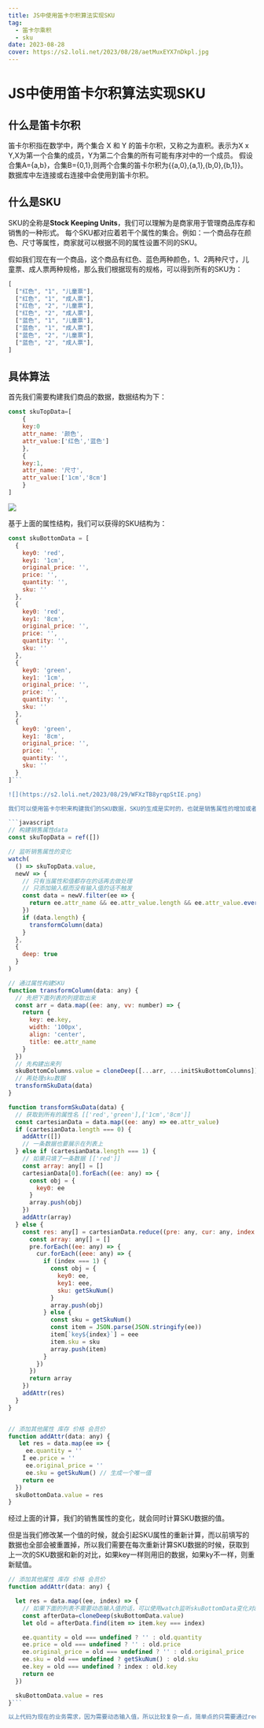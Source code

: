 ```yaml
---
title: JS中使用笛卡尔积算法实现SKU
tag:
  - 笛卡尔乘积
  - sku
date: 2023-08-28
cover: https://s2.loli.net/2023/08/28/aetMuxEYX7nDkpl.jpg
---
```


# JS中使用笛卡尔积算法实现SKU

## 什么是笛卡尔积

笛卡尔积指在数学中，两个集合 X 和 Y 的笛卡尔积，又称之为直积。表示为X x Y,X为第一个合集的成员，Y为第二个合集的所有可能有序对中的一个成员。
假设合集A={a,b}，合集B={0,1},则两个合集的笛卡尔积为{{a,0},{a,1},{b,0},{b,1}}。
数据库中左连接或右连接中会使用到笛卡尔积。

## 什么是SKU

SKU的全称是**Stock Keeping Units**，我们可以理解为是商家用于管理商品库存和销售的一种形式。
每个SKU都对应着若干个属性的集合。例如：一个商品存在颜色、尺寸等属性，商家就可以根据不同的属性设置不同的SKU。

假如我们现在有一个商品，这个商品有红色、蓝色两种颜色，1、2两种尺寸，儿童票、成人票两种规格，那么我们根据现有的规格，可以得到所有的SKU为：
```javascript
[
  ["红色", "1", "儿童票"],
  ["红色", "1", "成人票"],
  ["红色", "2", "儿童票"],
  ["红色", "2", "成人票"],
  ["蓝色", "1", "儿童票"],
  ["蓝色", "1", "成人票"],
  ["蓝色", "2", "儿童票"],
  ["蓝色", "2", "成人票"],
]
```

## 具体算法


首先我们需要构建我们商品的数据，数据结构为下：
```javascript
const skuTopData=[
	{
	key:0
	attr_name: '颜色',
	attr_value:['红色','蓝色']
	},
	{
	key:1,
	attr_name: '尺寸',
	attr_value:['1cm','8cm']
	}
]
```

![](https://s2.loli.net/2023/08/29/HkTQsZp4gXmwK7l.png)

基于上面的属性结构，我们可以获得的SKU结构为：

```javascript
const skuBottomData = [
  {
    key0: 'red',
    key1: '1cm',
    original_price: '',
    price: '',
    quantity: '',
    sku: ''
  },
  {
    key0: 'red',
    key1: '8cm',
    original_price: '',
    price: '',
    quantity: '',
    sku: ''
  },
  {
    key0: 'green',
    key1: '1cm',
    original_price: '',
    price: '',
    quantity: '',
    sku: ''
  },
  {
    key0: 'green',
    key1: '8cm',
    original_price: '',
    price: '',
    quantity: '',
    sku: ''
  }
]```

![](https://s2.loli.net/2023/08/29/WFXzTB8yrqpStIE.png)

我们可以使用笛卡尔积来构建我们的SKU数据，SKU的生成是实时的，也就是销售属性的增加或者删除都会引起SKU的变化，所以我们需要通过watch监听销售属性的变化

```javascript
// 构建销售属性data
const skuTopData = ref([])

// 监听销售属性的变化
watch(
  () => skuTopData.value,
  newV => {
    // 只有当属性和值都存在的话再去做处理
    // 只添加输入框而没有输入值的话不触发
    const data = newV.filter(ee => {
      return ee.attr_name && ee.attr_value.length && ee.attr_value.every(ee => ee)
    })
    if (data.length) {
      transformColumn(data)
    }
  },
  {
    deep: true
  }
)

// 通过属性构建SKU
function transformColumn(data: any) {
  // 先把下面列表的列提取出来
  const arr = data.map((ee: any, vv: number) => {
    return {
      key: ee.key,
      width: '100px',
      align: 'center',
      title: ee.attr_name
    }
  })
  // 先构建出来列
  skuBottomColumns.value = cloneDeep([...arr, ...initSkuBottomColumns])
  // 再处理sku数据
  transformSkuData(data)
}

function transformSkuData(data) {
  // 获取到所有的属性名 [['red','green'],['1cm','8cm']]
  const cartesianData = data.map((ee: any) => ee.attr_value)
  if (cartesianData.length === 0) {
    addAttr([])
    // 一条数据也要展示在列表上
  } else if (cartesianData.length === 1) {
    // 如果只填了一条数据 [['red']]
    const array: any[] = []
    cartesianData[0].forEach((ee: any) => {
      const obj = {
        key0: ee
      }
      array.push(obj)
    })
    addAttr(array)
  } else {
    const res: any[] = cartesianData.reduce((pre: any, cur: any, index: number) => {
      const array: any[] = []
      pre.forEach((ee: any) => {
        cur.forEach((eee: any) => {
          if (index === 1) {
            const obj = {
              key0: ee,
              key1: eee,
              sku: getSkuNum()
            }
            array.push(obj)
          } else {
            const sku = getSkuNum()
            const item = JSON.parse(JSON.stringify(ee))
            item[`key${index}`] = eee
            item.sku = sku
            array.push(item)
          }
        })
      })
      return array
    })
    addAttr(res)
  }
}


// 添加其他属性 库存 价格 会员价
function addAttr(data: any) {
   let res = data.map(ee => {
     ee.quantity = ''
    Ï ee.price = ''
     ee.original_price = ''
     ee.sku = getSkuNum() // 生成一个唯一值
    return ee
  })
  skuBottomData.value = res
}
```

经过上面的计算，我们的销售属性的变化，就会同时计算SKU数据的值。

但是当我们修改某一个值的时候，就会引起SKU属性的重新计算，而以前填写的数据也全部会被重置掉，所以我们需要在每次重新计算SKU数据的时候，获取到上一次的SKU数据和新的对比，如果key一样则用旧的数据，如果ky不一样，则重新赋值。

```javascript
// 添加其他属性 库存 价格 会员价
function addAttr(data: any) {

  let res = data.map((ee, index) => {
	// 如果下面的列表不需要动态输入值的话，可以使用watch监听skuBottomData变化对afterData进行赋值，我这个项目可能会动态的赋值，所以在改变skuBottomData之前获取下现在的最新的值 然后经过计算再赋新值
    const afterData=cloneDeep(skuBottomData.value)
    let old = afterData.find(item => item.key === index)

    ee.quantity = old === undefined ? '' : old.quantity
    ee.price = old === undefined ? '' : old.price
    ee.original_price = old === undefined ? '' : old.original_price
    ee.sku = old === undefined ? getSkuNum() : old.sku
    ee.key = old === undefined ? index : old.key
    return ee
  })

  skuBottomData.value = res
}```

以上代码为现在的业务需求，因为需要动态输入值，所以比较复杂一点，简单点的只需要通过reduce里面的双重forEach构建好SKU数据即可使用。

```
<template>

<div>

<div class="mb-10px">

<n-button

type="primary"

@click="addSkuData"

>

<icon-ic-round-plus class="mr-4px text-17px" />

新增

</n-button>

</div>

<n-data-table

:columns="skuTopColumns"

:data="skuTopData"

/>

<n-data-table

:columns="skuBottomColumns"

:data="skuBottomData"

/>

</div>

</template>

  

<script setup lang="tsx">

import { ref, watch } from 'vue'

  

import { NInput } from 'naive-ui'

  

import { cloneDeep } from 'lodash-es'

  

import { randomString } from '@/utils'

  

import dayjs from 'dayjs'

import { onMounted } from 'vue'

  

const stamp = ref(Number(`${dayjs().valueOf()}`.slice(8)))

  

const skuTopColumns = [

{

title: '规格名',

key: 'attr_name',

width: 100,

render(row: any, index: number) {

return (

<NInput

v-model:value={row.attr_name}

onUpdateValue={v => {

skuTopData.value[index].attr_name = v

}}

/>

)

}

},

{

title: '规格值',

key: 'attr_value',

align: 'center',

render(row: any, index: number) {

return row.attr_value.map((ee: any, vv: number) => {

return (

<n-input-group>

<n-input

v-model:value={row.attr_value[vv]}

style={{ width: '100px' }}

onUpdateValue={(v: string) => {

skuTopData.value[index].attr_value[vv] = v

}}

/>

{vv === 0 ? (

<n-button

type="primary"

ghost

onClick={() => {

skuTopData.value[index].attr_value.push('')

}}

>

<svg-icon

icon="ep:plus"

className="text-30px"

/>

</n-button>

) : (

<n-button

type="primary"

ghost

onClick={() => {

skuTopData.value[index].attr_value.splice(vv, 1)

}}

>

<svg-icon

icon="ep:minus"

className="text-30px"

/>

</n-button>

)}

</n-input-group>

)

})

}

},

{

title: '操作',

key: 'action',

width: 100,

render(row, index) {

return (

<NButton

onClick={() => {

if (row) {

skuTopData.value.splice(index, 1)

}

}}

>

删除

</NButton>

)

}

}

]

  

const skuTopData: any = ref([])

  

function addSkuData() {

skuTopData.value.push({

key: `key${skuTopData.value.length}`,

attr_name: '',

attr_value: ['']

})

}

  

const initSkuBottomColumns = [

{

key: 'quantity',

width: '100px',

align: 'center',

title() {

return (

<div>

<div>库存</div>

<NInput

onBlur={e => {

skuBottomData.value.forEach(ee => (ee.quantity = e.target.value))

}}

/>

</div>

)

},

render(row: any, index: number) {

return (

<NInput

placeholder=" "

v-model:value={row.quantity}

onUpdateValue={v => {

skuBottomData.value[index].quantity = v

}}

/>

)

}

},

{

key: 'price',

width: '100px',

align: 'center',

title() {

return (

<div>

<div>价格</div>

<NInput

onBlur={e => {

skuBottomData.value.forEach(ee => (ee.price = e.target.value))

}}

/>

</div>

)

},

render(row: any, index: number) {

return (

<NInput

placeholder=" "

v-model:value={row.price}

onUpdateValue={v => {

skuBottomData.value[index].price = v

}}

/>

)

}

},

{

key: 'original_price',

align: 'center',

width: '100px',

title() {

return (

<div>

<div>原价</div>

<NInput

onBlur={e => {

skuBottomData.value.forEach(ee => (ee.original_price = e.target.value))

}}

/>

</div>

)

},

render(row: any, index: number) {

return (

<NInput

placeholder=" "

v-model:value={row.original_price}

onUpdateValue={v => {

skuBottomData.value[index].original_price = v

}}

/>

)

}

},

{

key: 'sku',

align: 'center',

width: '120px',

title: 'sku'

}

]

  

const skuBottomColumns = ref(cloneDeep(initSkuBottomColumns))

  

watch(

() => skuTopData.value,

newV => {

// 只有当属性和值都存在的话再去做处理

const data = newV.filter(ee => {

return ee.attr_name && ee.attr_value.length && ee.attr_value.every(ee => ee)

})

if (data.length) {

transformColumn(data)

}

},

{

deep: true

}

)

  

const skuBottomData = ref([])

  

// 通过属性构建SKU

function transformColumn(data: any) {

// 先把下面列表的列提取出来

const arr = data.map((ee: any, vv: number) => {

return {

key: ee.key,

width: '100px',

align: 'center',

title: ee.attr_name

}

})

skuBottomColumns.value = cloneDeep([...arr, ...initSkuBottomColumns])

// 处理sku数据

transformSkuData(data)

}

  

function transformSkuData(data) {

// 获取到所有的属性名 [['red','green'],['1cm','8cm']]

const cartesianData = data.map((ee: any) => ee.attr_value)

if (cartesianData.length === 0) {

addAttr([])

} else if (cartesianData.length === 1) {

// 如果只填了一条数据 [['red']]

const array: any[] = []

  

cartesianData[0].forEach((ee: any) => {

const obj = {

key0: ee

}

array.push(obj)

})

addAttr(array)

} else {

const res: any[] = cartesianData.reduce((pre: any, cur: any, index: number) => {

const array: any[] = []

pre.forEach((ee: any) => {

cur.forEach((eee: any) => {

if (index === 1) {

const obj = {

key0: ee,

key1: eee

}

array.push(obj)

} else {

const item = JSON.parse(JSON.stringify(ee))

item[`key${index}`] = eee

array.push(item)

}

})

})

return array

})

addAttr(res)

}

}

  

// 缓存每一次计算sku后的数据和下一次变化后的数据对比

// let afterData = []

  

// watch(

// () => skuBottomData.value,

// newV => {

// afterData = cloneDeep(newV)

// }

// )

  

// 添加其他属性 库存 价格 会员价

function addAttr(data: any) {

  

let res = data.map((ee, index) => {

const afterData=cloneDeep(skuBottomData.value)

let old = afterData.find(item => item.key === index)

console.log('🚀 ~ file: index.vue:323 ~ res ~ afterData:', afterData)

console.log('🚀 ~ file: index.vue:322 ~ res ~ old:', old)

  

ee.quantity = old === undefined ? '' : old.quantity

ee.price = old === undefined ? '' : old.price

ee.original_price = old === undefined ? '' : old.original_price

ee.sku = old === undefined ? getSkuNum() : old.sku

ee.key = old === undefined ? index : old.key

console.log(ee)

  

return ee

})

  

skuBottomData.value = res

}

  

function getSkuNum() {

const p = `P${'1'.padStart(5, '0')}`

const s = `S${randomString(2)}${stamp.value}`

  

stamp.value += 1

return p + s

}

</script>

  

<style scoped></style>
```